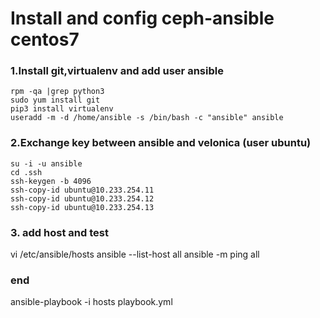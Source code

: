 # Install and config ceph-ansible centos7
### 1.Install git,virtualenv and add user ansible
```
rpm -qa |grep python3
sudo yum install git
pip3 install virtualenv
useradd -m -d /home/ansible -s /bin/bash -c "ansible" ansible
```
### 2.Exchange key between ansible and velonica (user ubuntu)
```
su -i -u ansible
cd .ssh
ssh-keygen -b 4096
ssh-copy-id ubuntu@10.233.254.11
ssh-copy-id ubuntu@10.233.254.12
ssh-copy-id ubuntu@10.233.254.13
```
### 3. add host and test
vi /etc/ansible/hosts
ansible --list-host all
ansible -m ping all



### end 
ansible-playbook -i hosts playbook.yml